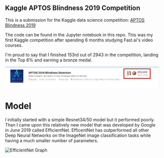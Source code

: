 ## Kaggle APTOS Blindness 2019 Competition

This is a submission for the Kaggle data science competition: [APTOS Blindness 2019](https://www.kaggle.com/c/aptos2019-blindness-detection)

The code can be found in the Jupyter notebook in this repo. This was my first Kaggle competition after spending 6 months studying Fast.ai's video courses.

I'm proud to say that I finished 153rd out of 2943 in the competition, landing in the Top 6% and earning a bronze medal.

![Ranking](https://github.com/DannyMac180/APTOS-Blindness-2019/blob/master/aptos-2019-ranking.png)

# Model

I initially started with a simple Resnet34/50 model but it performed poorly. Than I came upon this relatively new model that was developed by Google in June 2019 called EfficientNet. EfficentNet has outperformed all other Deep Neural Networks on the ImageNet image classification tasks while having a much smaller number of parameters.

![EfficientNet Graph](https://raw.githubusercontent.com/tensorflow/tpu/master/models/official/efficientnet/g3doc/params.png)

